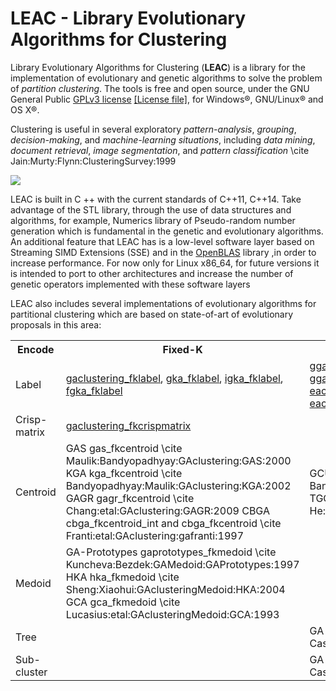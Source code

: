 # LEAC - Library Evolutionary Algorithms for Clustering

Library Evolutionary Algorithms for Clustering (**LEAC**) is a library for the implementation
of evolutionary and genetic algorithms to solve the problem of *partition clustering*.
The tools is free and open source, under the GNU General Public
[GPLv3 license](https://www.gnu.org/licenses/gpl-3.0.en.html) 
[\[License file\]](../../LICENSE),
for Windows&reg;, GNU/Linux&reg; and OS X&reg;.

Clustering is useful in several exploratory *pattern-analysis*,
*grouping*, *decision-making*, and *machine-learning situations*,
including *data mining*, *document retrieval*, *image segmentation*,
and *pattern classification*
\cite Jain:Murty:Flynn:ClusteringSurvey:1999

![](../master/doc/leac_cluster.svg)

LEAC is built in C ++ with the current standards of C++11, C++14.
Take advantage of the STL library, through the use of 
data structures and algorithms, for example,
Numerics library of Pseudo-random number generation which is 
fundamental in the genetic and evolutionary algorithms.
An additional feature that LEAC has is a low-level software layer
based on Streaming SIMD Extensions (SSE) and in the 
[OpenBLAS](http://www.openblas.net) library ,in order to
increase performance. For now only for Linux x86_64, for future
versions it is intended to port to other architectures and
increase the number of genetic operators implemented with
these software layers

LEAC also includes several implementations of evolutionary algorithms for
partitional clustering which are based on state-of-art of evolutionary
proposals in this area:

<table>
   <tr>
    <th>Encode</th>
    <th>Fixed-K</th>
    <th>Variable-K</th>
  </tr>
  <tr>
    <td>Label</td>
    <td> <a href="http://dx.doi.org/10.1016/0167-8655(96)00043-8">gaclustering_fklabel</a>,
         <a href="http://dx.doi.org/10.1109/3477.764879">gka_fklabel</a>,
	 <a href="http://dx.doi.org/10.1186/1471-2105-5-172">igka_fklabel</a>,
	 <a href="http://doi.acm.org/10.1145/967900.968029">fgka_fklabel</a>
    </td>
    <td> <a href="http://dx.doi.org/10.1016/j.eswa.2012.02.149">gga_vklabeldbindex and gga_vklabelsilhouette</a>,
         <a href="http://dl.acm.org/citation.cfm?id=1293920.1293922">cga_vklabel</a>,
	 <a href="http://dx.doi.org/10.1016/j.ins.2005.07.015">eac_vklabel</a>,
         <a href="http://dx.doi.org/10.1109/CEC.2006.1688522">eaci_vklabel</a>,
	 <a href="http://dx.doi.org/10.1109/CEC.2006.1688522">eacii_vklabel</a>,
	 <a href="http://dx.doi.org/10.1109/CEC.2006.1688522">eaciii_vklabel</a>,
	 <a href="http://dx.doi.org/10.1109/CEC.2006.1688522">feac_vklabel</a>
    </td>
   </tr>
   <tr>
    <td>Crisp-matrix</td>
     <td> <a href="http://dx.doi.org/10.1109/ICEC.1994.350046">gaclustering_fkcrispmatrix</a>
     </td>
     <td></td>
   </tr>
  <tr>
    <td>Centroid</td>
    <td> GAS	gas_fkcentroid	\cite Maulik:Bandyopadhyay:GAclustering:GAS:2000
         KGA	kga_fkcentroid	\cite Bandyopadhyay:Maulik:GAclustering:KGA:2002
	 GAGR	gagr_fkcentroid	\cite Chang:etal:GAclustering:GAGR:2009
	 CBGA	cbga_fkcentroid_int and cbga_fkcentroid	\cite Franti:etal:GAclustering:gafranti:1997
    </td>
    <td> GCUK	gcuk_vkcentroid	\cite Bandyopadhyay:Maulik:GACVarK:GCUK:2002,
         TGCA	tgca_vkcentroid	\cite He:Tan:GAclusteringVarK:TGCA:2012
    </td>
    </tr>
    <tr>
    <td>Medoid</td>
     <td> GA-Prototypes	gaprototypes_fkmedoid	\cite Kuncheva:Bezdek:GAMedoid:GAPrototypes:1997
          HKA	hka_fkmedoid	\cite Sheng:Xiaohui:GAclusteringMedoid:HKA:2004
          GCA	gca_fkmedoid	\cite Lucasius:etal:GAclusteringMedoid:GCA:1993
     </td>
     <td></td>
     </tr>
     <tr>
     <td>Tree</td>
     <td></td>
     <td>GA	gaclustering_vktreebinary	\cite Casillas:etal:GAclusteringVarK:GA:2003
     </tr>
     <tr>
     <td>Sub-cluster</td>
     <td></td>
     <td> GA	gaclustering_vktreebinary	\cite Casillas:etal:GAclusteringVarK:GA:2003</td>
     </tr>
     <tr>
</table>

